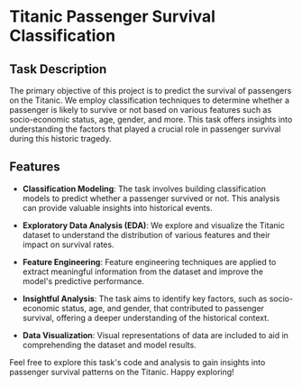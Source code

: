 # Titanic Passenger Survival Classification

## Task Description
The primary objective of this project is to predict the survival of passengers on the Titanic. We employ classification techniques to determine whether a passenger is likely to survive or not based on various features such as socio-economic status, age, gender, and more. This task offers insights into understanding the factors that played a crucial role in passenger survival during this historic tragedy.

## Features
- **Classification Modeling**: The task involves building classification models to predict whether a passenger survived or not. This analysis can provide valuable insights into historical events.

- **Exploratory Data Analysis (EDA)**: We explore and visualize the Titanic dataset to understand the distribution of various features and their impact on survival rates.

- **Feature Engineering**: Feature engineering techniques are applied to extract meaningful information from the dataset and improve the model's predictive performance.

- **Insightful Analysis**: The task aims to identify key factors, such as socio-economic status, age, and gender, that contributed to passenger survival, offering a deeper understanding of the historical context.

- **Data Visualization**: Visual representations of data are included to aid in comprehending the dataset and model results.

Feel free to explore this task's code and analysis to gain insights into passenger survival patterns on the Titanic. Happy exploring!


